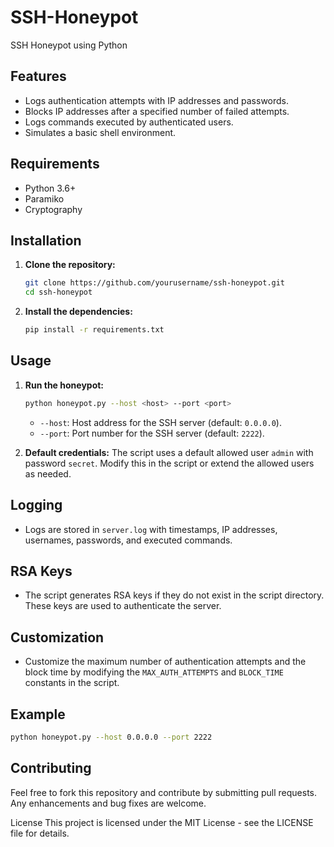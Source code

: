 # SSH-Honeypot
SSH Honeypot using Python

## Features
- Logs authentication attempts with IP addresses and passwords.
- Blocks IP addresses after a specified number of failed attempts.
- Logs commands executed by authenticated users.
- Simulates a basic shell environment.

## Requirements
- Python 3.6+
- Paramiko
- Cryptography

## Installation
1. **Clone the repository:**
    ```bash
    git clone https://github.com/yourusername/ssh-honeypot.git
    cd ssh-honeypot
    ```

2. **Install the dependencies:**
    ```bash
    pip install -r requirements.txt
    ```

## Usage
1. **Run the honeypot:**
    ```bash
    python honeypot.py --host <host> --port <port>
    ```
    - `--host`: Host address for the SSH server (default: `0.0.0.0`).
    - `--port`: Port number for the SSH server (default: `2222`).

2. **Default credentials:**
    The script uses a default allowed user `admin` with password `secret`. Modify this in the script or extend the allowed users as needed.

## Logging
- Logs are stored in `server.log` with timestamps, IP addresses, usernames, passwords, and executed commands.

## RSA Keys
- The script generates RSA keys if they do not exist in the script directory. These keys are used to authenticate the server.

## Customization
- Customize the maximum number of authentication attempts and the block time by modifying the `MAX_AUTH_ATTEMPTS` and `BLOCK_TIME` constants in the script.

## Example
```bash
python honeypot.py --host 0.0.0.0 --port 2222
```
## Contributing
Feel free to fork this repository and contribute by submitting pull requests. Any enhancements and bug fixes are welcome.

License
This project is licensed under the MIT License - see the LICENSE file for details.
